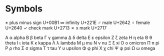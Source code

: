 # Symbols

±    plus minus sign   U+00B1
∞    infinity          U+221E
♂    male              U+2642
♀    female            U+2640
✓    check mark        U+2713
✗    x mark            U+2717

Α α  alpha
Β β  beta
Γ γ  gamma
Δ δ  delta
Ε ε  epsilon
Ζ ζ  zeta
Η η  eta
Θ θ  theta
Ι ι  iota
Κ κ  kappa
Λ λ  lambda
Μ μ  mu
Ν ν  nu
Ξ ξ  xi
Ο ο  omicron
Π π  pi
Ρ ρ  rho
Σ σ  sigma
Τ τ  tau
Υ υ  upsilon
Φ φ  phi
Χ χ  chi
Ψ ψ  psi
Ω ω  omega
